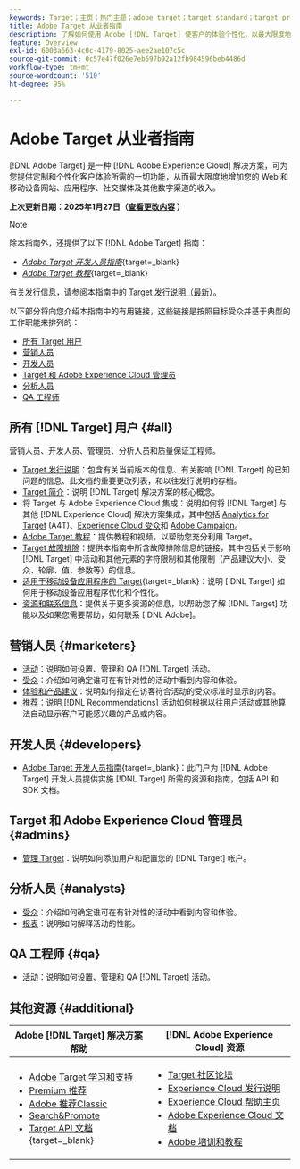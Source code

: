 ```yaml
---
keywords: Target；主页；热门主题；adobe target；target standard；target premium；target文档；adobe target文档；实践者指南；用户指南
title: Adobe Target 从业者指南
description: 了解如何使用 Adobe [!DNL Target] 使客户的体验个性化，以最大限度地提高您的网站和移动网站、应用程序和其他数字渠道的收入。
feature: Overview
exl-id: 6003a663-4c0c-4179-8025-aee2ae107c5c
source-git-commit: 0c57e47f026e7eb597b92a12fb984596beb4486d
workflow-type: tm+mt
source-wordcount: '510'
ht-degree: 95%

---
```


# Adobe Target 从业者指南

[!DNL Adobe Target] 是一种 [!DNL Adobe Experience Cloud] 解决方案，可为您提供定制和个性化客户体验所需的一切功能，从而最大限度地增加您的 Web 和移动设备网站、应用程序、社交媒体及其他数字渠道的收入。

**上次更新日期：2025年1月27日（[查看更改内容](r-release-notes/doc-change.md) ）**

>[!NOTE]
>
>除本指南外，还提供了以下 [!DNL Adobe Target] 指南：
>
>- [*Adobe Target 开发人员指南*](https://experienceleague.adobe.com/docs/target-dev/developer/overview.html?lang=zh-Hans){target=_blank}
>- [*Adobe Target 教程*](https://experienceleague.adobe.com/docs/target-learn/tutorials/overview.html?lang=zh-Hans){target=_blank}
>
>有关发行信息，请参阅本指南中的 [Target 发行说明（最新）](/help/main/r-release-notes/release-notes.md)。

以下部分将向您介绍本指南中的有用链接，这些链接是按照目标受众并基于典型的工作职能来排列的：

- [所有 Target 用户](#all)
- [营销人员](#marketers)
- [开发人员](#developers)
- [Target 和 Adobe Experience Cloud 管理员](#admins)
- [分析人员](#analysts)
- [QA 工程师](#qa)

## 所有 [!DNL Target] 用户 {#all}

营销人员、开发人员、管理员、分析人员和质量保证工程师。

- [Target 发行说明](r-release-notes/release-notes.md)：包含有关当前版本的信息、有关影响 [!DNL Target] 的已知问题的信息、此文档的重要更改列表，和以往发行说明的存档。
- [Target 简介](c-intro/intro.md)：说明 [!DNL Target] 解决方案的核心概念。
- 将 Target 与 Adobe Experience Cloud 集成：说明如何将 [!DNL Target] 与其他 [!DNL Experience Cloud] 解决方案集成，其中包括 [Analytics for Target](/help/main/c-integrating-target-with-mac/a4t/a4t.md) (A4T)、[Experience Cloud 受众](/help/main/c-integrating-target-with-mac/mmp.md)和 [Adobe Campaign](/help/main/c-integrating-target-with-mac/campaign-and-target.md)。
- [Adobe Target 教程](https://experienceleague.adobe.com/docs/target-learn/tutorials/overview.html?lang=zh-Hans)：提供教程和视频，以帮助您充分利用 Target。
- [Target 故障排除](r-troubleshooting-target/troubleshooting-target.md)：提供本指南中所含故障排除信息的链接，其中包括关于影响 [!DNL Target] 中活动和其他元素的字符限制和其他限制（产品建议大小、受众、轮廓、值、参数等）的信息。
- [适用于移动设备应用程序的 Target](https://experienceleague.adobe.com/docs/target-dev/developer/mobile-apps/overview.html?lang=zh-Hans){target=_blank}：说明 [!DNL Target] 如何用于移动设备应用程序优化和个性化。
- [资源和联系信息](cmp-resources-and-contact-information.md)：提供关于更多资源的信息，以帮助您了解 [!DNL Target] 功能以及如果您需要帮助，如何联系 [!DNL Adobe]。

## 营销人员 {#marketers}

- [活动](c-activities/activities.md)：说明如何设置、管理和 QA [!DNL Target] 活动。
- [受众](c-target/target.md)：介绍如何确定谁可在有针对性的活动中看到内容和体验。
- [体验和产品建议](c-experiences/experiences.md)：说明如何指定在访客符合活动的受众标准时显示的内容。
- [推荐](c-recommendations/recommendations.md)：说明 [!DNL Recommendations] 活动如何根据以往用户活动或其他算法自动显示客户可能感兴趣的产品或内容。

## 开发人员 {#developers}

- [Adobe Target 开发人员指南](https://experienceleague.adobe.com/docs/target-dev/developer/overview.html?lang=zh-Hans){target=_blank}：此门户为 [!DNL Adobe Target] 开发人员提供实施 [!DNL Target] 所需的资源和指南，包括 API 和 SDK 文档。

## Target 和 Adobe Experience Cloud 管理员 {#admins}

- [管理 Target](administrating-target/administrating-target.md)：说明如何添加用户和配置您的 [!DNL Target] 帐户。

## 分析人员 {#analysts}

- [受众](c-target/target.md)：介绍如何确定谁可在有针对性的活动中看到内容和体验。
- [报表](c-reports/reports.md)：说明如何解释活动的性能。

## QA 工程师 {#qa}

- [活动](c-activities/activities.md)：说明如何设置、管理和 QA [!DNL Target] 活动。

## 其他资源 {#additional}

| Adobe [!DNL Target] 解决方案帮助 | [!DNL Adobe Experience Cloud] 资源 |
|--- |--- |
| <ul><li>[Adobe Target 学习和支持](https://helpx.adobe.com/cn/support/target.html)</li><li>[Premium 推荐](c-recommendations/recommendations.md)</li><li>[Adobe 推荐Classic](/help/main/assets/adobe-recommendations-classic.pdf)</li><li>[Search&amp;Promote](https://experienceleague.adobe.com/docs/search-promote/using/sp-home.html?lang=zh-Hans)</li><li>[Target API 文档](https://experienceleague.adobe.com/docs/target-dev/developer/api/target-api-overview.html?lang=zh-Hans){target=_blank}</li></ul> | <ul><li>[Target 社区论坛](https://forums.adobe.com/community/experience-cloud/marketing-cloud/target)</li><li>[Experience Cloud 发行说明](https://experienceleague.adobe.com/docs/release-notes/experience-cloud/current.html?lang=zh-Hans)</li><li>[Experience Cloud 帮助主页](https://helpx.adobe.com/cn/support/experience-cloud.html)</li><li>[Adobe Experience Cloud 文档](https://experienceleague.adobe.com/docs/experience-cloud/user-guides/home.html?lang=zh-Hans)</li><li>[Adobe 培训和教程](https://helpx.adobe.com/cn/learning.html?promoid=KAUDK)</li></ul> |  |

